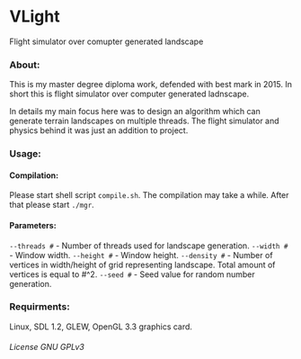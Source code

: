 # VLight
Flight simulator over comupter generated landscape

### About:
This is my master degree diploma work, defended with best mark in 2015.
In short this is flight simulator over computer generated ladnscape.

In details my main focus here was to design an algorithm which can generate terrain landscapes on multiple threads.
The flight simulator and physics behind it was just an addition to project.

### Usage:
#### Compilation:
Please start shell script `compile.sh`. The compilation may take a while.
After that please start `./mgr`.

#### Parameters:
`--threads #` - Number of threads used for landscape generation.
`--width #` - Window width.
`--height #` - Window height.
`--density #` - Number of vertices in width/height of grid representing landscape. Total amount of vertices is equal to #^2.
`--seed #` - Seed value for random number generation.

### Requirments:
Linux, SDL 1.2, GLEW, OpenGL 3.3 graphics card.

###### License GNU GPLv3
